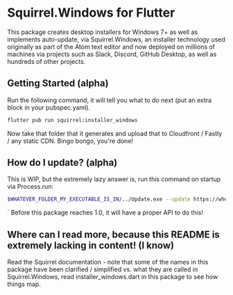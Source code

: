 # Squirrel.Windows for Flutter 

This package creates desktop installers for Windows 7+ as well as implements auto-update, via Squirrel.Windows, an installer technology used originally as part of the Atom text editor and now deployed on millions of machines via projects such as Slack, Discord, GitHub Desktop, as well as hundreds of other projects.

## Getting Started (alpha) 
Run the following command, it will tell you what to do next (put an extra block in your pubspec.yaml).

```sh
flutter pub run squirrel:installer_windows
```

Now take that folder that it generates and upload that to Cloudfront / Fastly / any static CDN. Bingo bongo, you're done!

## How do I update? (alpha) 

This is WIP, but the extremely lazy answer is, run this command on startup via Process.run:

```sh
$WHATEVER_FOLDER_MY_EXECUTABLE_IS_IN/../Update.exe --update https://wherever-i-put-my-update-folder
```
`
Before this package reaches 1.0, it will have a proper API to do this!

## Where can I read more, because this README is extremely lacking in content! (I know) 

Read the Squirrel documentation - note that some of the names in this package have been clarified / simplified vs. what they are called in Squirrel.Windows, read installer_windows.dart in this package to see how things map.
